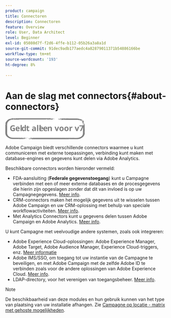 ```yaml
---
product: campaign
title: Connectoren
description: Connectoren
feature: Overview
role: User, Data Architect
level: Beginner
exl-id: 05080d7f-f2d6-4ffe-b112-05b26a3a8a1d
source-git-commit: 91dec9adb177aedc4a82879011371b54886166be
workflow-type: tm+mt
source-wordcount: '193'
ht-degree: 8%

---
```


# Aan de slag met connectors{#about-connectors}

![](../../assets/v7-only.svg)

Adobe Campaign biedt verschillende connectors waarmee u kunt communiceren met externe toepassingen, verbinding kunt maken met database-engines en gegevens kunt delen via Adobe Analytics.

Beschikbare connectors worden hieronder vermeld:

* FDA-aansluiting (**Federale gegevenstoegang**) kunt u Campagne verbinden met een of meer externe databases en de procesgegevens die hierin zijn opgeslagen zonder dat dit van invloed is op uw Campagnegegevens. [Meer info](../../installation/using/about-fda.md).
* CRM-connectors maken het mogelijk gegevens uit te wisselen tussen Adobe Campaign en uw CRM-oplossing met behulp van speciale workflowactiviteiten. [Meer info](../../platform/using/crm-connectors.md).
* Met Analytics Connectors kunt u gegevens delen tussen Adobe Campaign en Adobe Analytics. [Meer info](../../platform/using/adobe-analytics-connector.md).

U kunt Campagne met veelvoudige andere systemen, zoals ook integreren:

* Adobe Experience Cloud-oplossingen: Adobe Experience Manager, Adobe Target, Adobe Audience Manager, Experience Cloud-triggers, enz. [Meer informatie](../../integrations/using/about-campaign-integrations.md)
* Adobe IMS/SSO, om toegang tot uw instantie van de Campagne te beveiligen, en met Adobe Campaign met de zelfde Adobe ID te verbinden zoals voor de andere oplossingen van Adobe Experience Cloud. [Meer info](../../integrations/using/about-adobe-id.md).
* LDAP-directory, voor het verenigen van toegangsbeheer. [Meer info](../../installation/using/connecting-through-ldap.md).

>[!NOTE]
>
>De beschikbaarheid van deze modules en hun gebruik kunnen van het type van plaatsing van uw installatie afhangen. Zie [Campagne op locatie - matrix met gehoste mogelijkheden](../../installation/using/capability-matrix.md).
